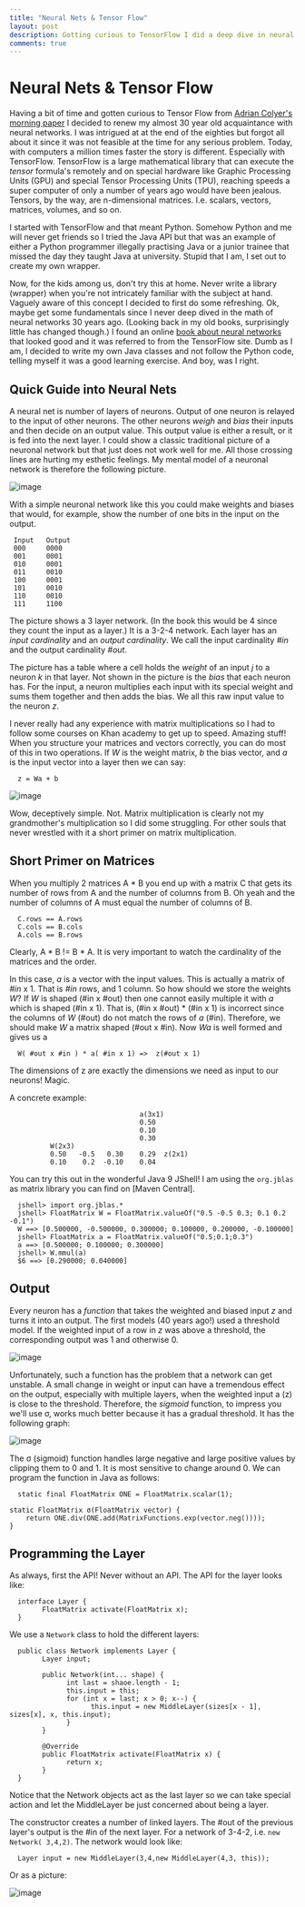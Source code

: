 ```yaml
---
title: "Neural Nets & Tensor Flow"
layout: post
description: Gotting curious to TensorFlow I did a deep dive in neural nets. This shows a minimal net the Java way.
comments: true
---
```


# Neural Nets & Tensor Flow

Having a bit of time and  gotten curious to Tensor Flow from [Adrian Colyer's morning paper][1] I decided to renew my almost 30 year old acquaintance with neural networks. I was intrigued at at the end of the eighties  but forgot all about it since it was not feasible at the time for any serious problem. Today, with computers a million times faster the story is different. Especially with TensorFlow. TensorFlow is a large mathematical library that can execute the _tensor_ formula's remotely and on special hardware like Graphic Processing Units (GPU) and special Tensor Processing Units (TPU), reaching speeds a super computer of only a number of years ago would have been jealous. Tensors, by the way, are n-dimensional matrices. I.e. scalars, vectors, matrices, volumes, and so on.

I started with TensorFlow and that meant Python. Somehow Python and me will never get friends so I tried the Java API but that was an example of either a Python programmer illegally practising Java or a junior trainee that missed the day they taught Java at university. Stupid that I am, I set out to create my own wrapper.

Now, for the kids among us, don't try this at home. Never write a library (wrapper) when you're not intricately familiar with the subject at hand. Vaguely aware of this concept I decided to first do some refreshing. Ok, maybe get some fundamentals since I never deep dived in the math of neural networks 30 years ago. (Looking back in my old books, surprisingly little has changed though.) I found an online [book about neural networks][2] that looked good and it was referred to from the TensorFlow site. Dumb as I am, I decided to write my own Java classes and not follow the Python code, telling myself it was a good learning exercise. And boy, was I right.

## Quick Guide into Neural Nets

A neural net is number of layers of neurons. Output of one neuron is relayed to the input of other neurons. The other neurons _weigh_ and _bias_ their inputs and then decide on an output value. This output value is either a result, or it is fed into the next layer. I could show a classic traditional picture of a neuronal network but that just does not work well for me. All those crossing lines are hurting my esthetic feelings. My mental model of a neuronal network is therefore the following picture.

![image](https://user-images.githubusercontent.com/200494/35111009-7ed3c104-fc7a-11e7-96cc-3665f06bb792.png)

With a simple neuronal network like this you could make weights and biases that would, for example, show the number of one bits in the input on the output.

     Input   Output
     000     0000
     001     0001
     010     0001
     011     0010
     100     0001
     101     0010
     110     0010
     111     1100

The picture shows a 3 layer network. (In the book this would be 4 since they count the input as a layer.) It is a 3-2-4 network. Each layer has an _input cardinality_ and an _output cardinality_. We call the input cardinality _#in_ and the output cardinality _#out_. 

The picture has a table where a cell holds the _weight_ of an input _j_ to a neuron _k_ in that layer. Not shown in the picture is the _bias_ that each neuron has. For the input, a neuron multiplies each input with its special weight and sums them together and then adds the bias. We all this raw input value to the neuron _z_.

I never really had any experience with matrix multiplications so I had to follow some courses on Khan academy to get up to speed. Amazing stuff! When you structure your matrices and vectors correctly, you can do most of this in two operations. If _W_ is the weight matrix, _b_ the bias vector, and _a_ is the input vector into a layer then we can say:

      z = Wa + b

![image](https://user-images.githubusercontent.com/200494/35141713-36822ba2-fcfc-11e7-9099-2b14214bb6e3.png)

Wow, deceptively simple. Not. Matrix multiplication is clearly not my grandmother's multiplication so I did some struggling. For other souls that never wrestled with it a short primer on matrix multiplication.

## Short Primer on Matrices

When you multiply 2 matrices A * B you end up with a matrix C that gets its number of rows from A and the number of columns from B. Oh yeah and the number of columns of A must equal the number of columns of B.

      C.rows == A.rows
      C.cols == B.cols
      A.cols == B.rows

Clearly, A * B != B * A. It is very important to watch the cardinality of the matrices and the order. 

In this case, _a_ is a vector with the input values. This is actually a matrix of _#in_ x 1. That is _#in_ rows, and 1 column. So how should we store the weights _W_? If _W_ is shaped (#in x #out) then one cannot easily multiple it with _a_ which is shaped (#in x 1). That is, (#in x #out) * (#in x 1) is incorrect since the columns of _W_  (#out) do not match the rows of _a_ (#in). Therefore, we should make _W_ a matrix shaped (#out x #in). Now _Wa_ is well formed and gives us a 

      W( #out x #in ) * a( #in x 1) =>  z(#out x 1) 
      
The dimensions of z are exactly the dimensions we need as input to our neurons! Magic.

A concrete example:

                                    a(3x1)
                                    0.50
                                    0.10
                                    0.30
              W(2x3)
              0.50   -0.5   0.30    0.29  z(2x1)
              0.10    0.2  -0.10    0.04
           
You can try this out in the wonderful Java 9 JShell! I am using the `org.jblas` as matrix library you can find on [Maven Central]. 

      jshell> import org.jblas.*
      jshell> FloatMatrix W = FloatMatrix.valueOf("0.5 -0.5 0.3; 0.1 0.2 -0.1")
      W ==> [0.500000, -0.500000, 0.300000; 0.100000, 0.200000, -0.100000]
      jshell> FloatMatrix a = FloatMatrix.valueOf("0.5;0.1;0.3")
      a ==> [0.500000; 0.100000; 0.300000]
      jshell> W.mmul(a)
      $6 ==> [0.290000; 0.040000]

## Output

Every neuron has a _function_ that takes the weighted and biased input _z_ and turns it into an output. The first models (40 years ago!) used a threshold model. If the weighted input of a row in _z_ was above a threshold, the corresponding output was 1 and otherwise 0.

![image](https://user-images.githubusercontent.com/200494/35114037-b6a5e98c-fc83-11e7-83ae-df8e0774b7e3.png)

Unfortunately, such a function has the problem that a network can get unstable. A small change in weight or input can have a tremendous effect on the output, especially with multiple layers, when the weighted input a (z) is close to the threshold. Therefore, the _sigmoid_ function, to impress you we'll use σ, works much better because it has a gradual threshold. It has the following graph:

![image](https://user-images.githubusercontent.com/200494/35114469-296b4e48-fc85-11e7-8f2c-b6f865de40bb.png)

The σ (sigmoid) function handles large negative and large positive values by clipping them to 0 and 1. It is most sensitive to change around 0. We can program the function in Java as follows:

      static final FloatMatrix ONE = FloatMatrix.scalar(1);
      
	static FloatMatrix σ(FloatMatrix vector) {
		return ONE.div(ONE.add(MatrixFunctions.exp(vector.neg())));
	}

## Programming the Layer

As always, first the API! Never without an API.  The API for the layer looks like:

      interface Layer {
            FloatMatrix activate(FloatMatrix x);
      }

We use a `Network` class to hold the different layers:

      public class Network implements Layer {
            Layer input;

            public Network(int... shape) {
                  int last = shaoe.length - 1;
                  this.input = this;
                  for (int x = last; x > 0; x--) {
                        this.input = new MiddleLayer(sizes[x - 1], sizes[x], x, this.input);
                  }
            }

            @Override
            public FloatMatrix activate(FloatMatrix x) {
                  return x;
            }
      }

Notice that the Network objects act as the last layer so we can take special action and let the MiddleLayer be just concerned about being a layer.

The constructor creates a number of linked layers. The #out of the previous layer's output is the #in of the next layer. For a network of 3-4-2, i.e. `new Network( 3,4,2)`. The network would look like:

      Layer input = new MiddleLayer(3,4,new MiddleLayer(4,3, this));

Or as a picture:

![image](https://user-images.githubusercontent.com/200494/35142843-eb2fd8a8-fcff-11e7-9822-0974d8c46995.png)










[1]: https://blog.acolyer.org/
[2]: http://neuralnetworksanddeeplearning.com/index.html
[3]: http://search.maven.org/#artifactdetails%7Corg.jblas%7Cjblas%7C1.2.4%7Cjar
